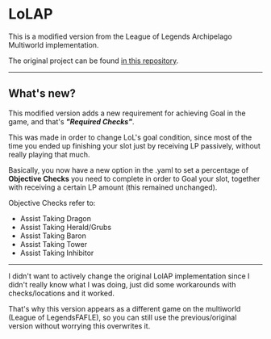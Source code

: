 # LoLAP
This is a modified version from the League of Legends Archipelago Multiworld implementation.

The original project can be found [in this repository](https://github.com/gaithernOrg/LoLAP).

---
## What's new?
This modified version adds a new requirement for achieving Goal in the game, and that's ***"Required Checks"***.

This was made in order to change LoL's goal condition, since most of the time you ended up finishing your slot just by receiving LP passively, without really playing that much.

Basically, you now have a new option in the .yaml to set a percentage of **Objective Checks** you need to complete in order to Goal your slot, together with receiving a certain LP amount (this remained unchanged).

Objective Checks refer to:
- Assist Taking Dragon
- Assist Taking Herald/Grubs
- Assist Taking Baron
- Assist Taking Tower
- Assist Taking Inhibitor

---

I didn't want to actively change the original LolAP implementation since I didn't really know what I was doing, just did some workarounds with checks/locations and it worked.

That's why this version appears as a different game on the multiworld (League of LegendsFAFLE), so you can still use the previous/original version without worrying this overwrites it. 
